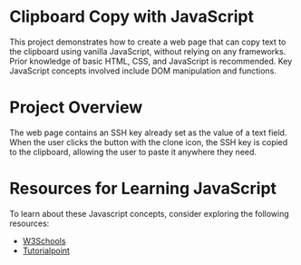 # Clipboard Copy with JavaScript
This project demonstrates how to create a web page that can copy text to the clipboard using vanilla JavaScript, without relying on any frameworks. Prior knowledge of basic HTML, CSS, and JavaScript is recommended. Key JavaScript concepts involved include DOM manipulation and functions.

# Project Overview
The web page contains an SSH key already set as the value of a text field. When the user clicks the button with the clone icon, the SSH key is copied to the clipboard, allowing the user to paste it anywhere they need.

# Resources for Learning JavaScript
To learn about these Javascript concepts, consider exploring the following resources:
<ul>
<li><a href="https://www.w3schools.com/js/"> W3Schools </a></li>
<li><a href="https://www.tutorialspoint.com/javascript/index.htm"> Tutorialpoint <a></li>
</ul>
